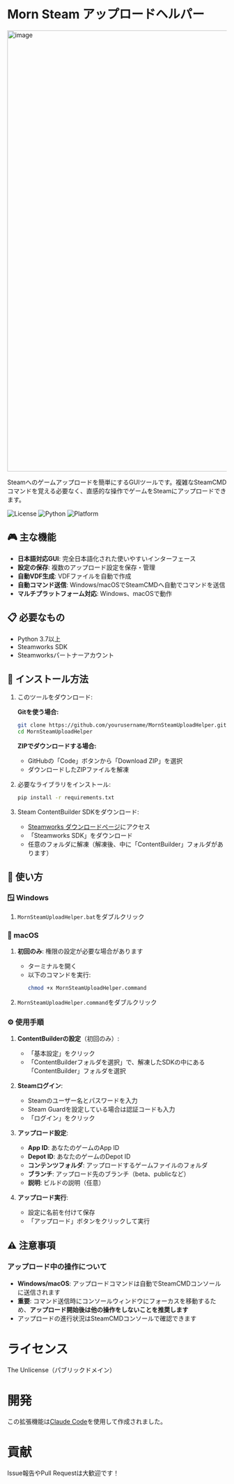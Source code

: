 # Morn Steam アップロードヘルパー
<img width="1210" height="1010" alt="image" src="https://github.com/user-attachments/assets/0bda36c0-98d0-4c89-8f0d-e42b30d102b8" />

Steamへのゲームアップロードを簡単にするGUIツールです。複雑なSteamCMDコマンドを覚える必要なく、直感的な操作でゲームをSteamにアップロードできます。

![License](https://img.shields.io/badge/license-Unlicense-blue.svg)
![Python](https://img.shields.io/badge/python-3.7+-blue.svg)
![Platform](https://img.shields.io/badge/platform-Windows%20%7C%20macOS-lightgrey.svg)

## 🎮 主な機能

- **日本語対応GUI**: 完全日本語化された使いやすいインターフェース
- **設定の保存**: 複数のアップロード設定を保存・管理
- **自動VDF生成**: VDFファイルを自動で作成
- **自動コマンド送信**: Windows/macOSでSteamCMDへ自動でコマンドを送信
- **マルチプラットフォーム対応**: Windows、macOSで動作

## 📋 必要なもの

- Python 3.7以上
- Steamworks SDK
- Steamworksパートナーアカウント

## 🚀 インストール方法

1. このツールをダウンロード:

   **Gitを使う場合:**
   ```bash
   git clone https://github.com/yourusername/MornSteamUploadHelper.git
   cd MornSteamUploadHelper
   ```

   **ZIPでダウンロードする場合:**
   - GitHubの「Code」ボタンから「Download ZIP」を選択
   - ダウンロードしたZIPファイルを解凍

2. 必要なライブラリをインストール:
   ```bash
   pip install -r requirements.txt
   ```

3. Steam ContentBuilder SDKをダウンロード:
   - [Steamworks ダウンロードページ](https://partner.steamgames.com/downloads/list)にアクセス
   - 「Steamworks SDK」をダウンロード
   - 任意のフォルダに解凍（解凍後、中に「ContentBuilder」フォルダがあります）

## 🎯 使い方

### 🪟 Windows
1. `MornSteamUploadHelper.bat`をダブルクリック

### 🍎 macOS
1. **初回のみ**: 権限の設定が必要な場合があります
   - ターミナルを開く
   - 以下のコマンドを実行:
     ```bash
     chmod +x MornSteamUploadHelper.command
     ```

2. `MornSteamUploadHelper.command`をダブルクリック
   
### ⚙️ 使用手順

1. **ContentBuilderの設定**（初回のみ）:
   - 「基本設定」をクリック
   - 「ContentBuilderフォルダを選択」で、解凍したSDKの中にある「ContentBuilder」フォルダを選択

2. **Steamログイン**:
   - Steamのユーザー名とパスワードを入力
   - Steam Guardを設定している場合は認証コードも入力
   - 「ログイン」をクリック

3. **アップロード設定**:
   - **App ID**: あなたのゲームのApp ID
   - **Depot ID**: あなたのゲームのDepot ID
   - **コンテンツフォルダ**: アップロードするゲームファイルのフォルダ
   - **ブランチ**: アップロード先のブランチ（beta、publicなど）
   - **説明**: ビルドの説明（任意）

4. **アップロード実行**:
   - 設定に名前を付けて保存
   - 「アップロード」ボタンをクリックして実行

## ⚠️ 注意事項

### アップロード中の操作について
- **Windows/macOS**: アップロードコマンドは自動でSteamCMDコンソールに送信されます
- **重要**: コマンド送信時にコンソールウィンドウにフォーカスを移動するため、**アップロード開始後は他の操作をしないことを推奨します**
- アップロードの進行状況はSteamCMDコンソールで確認できます

# ライセンス
The Unlicense（パブリックドメイン）

# 開発
この拡張機能は[Claude Code](https://claude.ai/code)を使用して作成されました。

# 貢献
Issue報告やPull Requestは大歓迎です！
